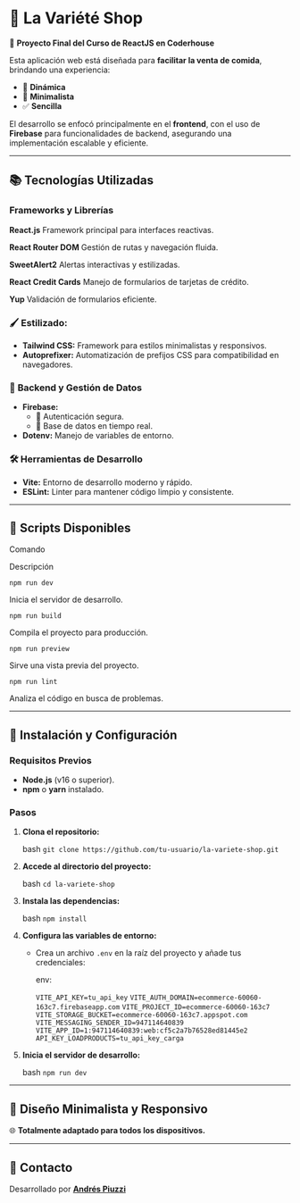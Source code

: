 
# 🌟 **La Variété Shop**

🚀 **Proyecto Final del Curso de ReactJS en Coderhouse**

Esta aplicación web está diseñada para **facilitar la venta de comida**, brindando una experiencia:

-   🧩 **Dinámica**
-   🎨 **Minimalista**
-   ✅ **Sencilla**

El desarrollo se enfocó principalmente en el **frontend**, con el uso de **Firebase** para funcionalidades de backend, asegurando una implementación escalable y eficiente.

----------

## 📚 **Tecnologías Utilizadas**

### Frameworks y Librerías

**React.js**
Framework principal para interfaces reactivas.

**React Router DOM**
Gestión de rutas y navegación fluida.

**SweetAlert2**
Alertas interactivas y estilizadas.

**React Credit Cards**
Manejo de formularios de tarjetas de crédito.

**Yup**
Validación de formularios eficiente.

### 🖌️ **Estilizado**:

-   **Tailwind CSS:** Framework para estilos minimalistas y responsivos.
-   **Autoprefixer:** Automatización de prefijos CSS para compatibilidad en navegadores.

### 🔧 **Backend y Gestión de Datos**

-   **Firebase:**
    -   🔐 Autenticación segura.
    -   🔄 Base de datos en tiempo real.
-   **Dotenv:** Manejo de variables de entorno.

### 🛠️ **Herramientas de Desarrollo**

-   **Vite:** Entorno de desarrollo moderno y rápido.
-   **ESLint:** Linter para mantener código limpio y consistente.

----------

## 📜 **Scripts Disponibles**

Comando

Descripción

`npm run dev`

Inicia el servidor de desarrollo.

`npm run build`

Compila el proyecto para producción.

`npm run preview`

Sirve una vista previa del proyecto.

`npm run lint`

Analiza el código en busca de problemas.

----------

## 🚀 **Instalación y Configuración**

### Requisitos Previos

-   **Node.js** (v16 o superior).
-   **npm** o **yarn** instalado.

### Pasos

1.  **Clona el repositorio:**
    
    bash
    `git clone https://github.com/tu-usuario/la-variete-shop.git` 
    
2.  **Accede al directorio del proyecto:**
    
    bash
    `cd la-variete-shop` 
    
3.  **Instala las dependencias:**
    
    bash
    `npm install` 
    
4.  **Configura las variables de entorno:**
    
    -   Crea un archivo `.env` en la raíz del proyecto y añade tus credenciales:
        
        env:
        
        `VITE_API_KEY=tu_api_key` 
        `VITE_AUTH_DOMAIN=ecommerce-60060-163c7.firebaseapp.com`
        `VITE_PROJECT_ID=ecommerce-60060-163c7`
        `VITE_STORAGE_BUCKET=ecommerce-60060-163c7.appspot.com`
        `VITE_MESSAGING_SENDER_ID=947114640839`
        `VITE_APP_ID=1:947114640839:web:cf5c2a7b76528ed81445e2`
        `API_KEY_LOADPRODUCTS=tu_api_key_carga` 
        
5.  **Inicia el servidor de desarrollo:**
    
    bash
    `npm run dev` 
    

----------

## 🎨 **Diseño Minimalista y Responsivo**

🌐 **Totalmente adaptado para todos los dispositivos.**

----------

## 📩 **Contacto**

Desarrollado por **[Andrés Piuzzi](https://github.com/Elpipi14)**